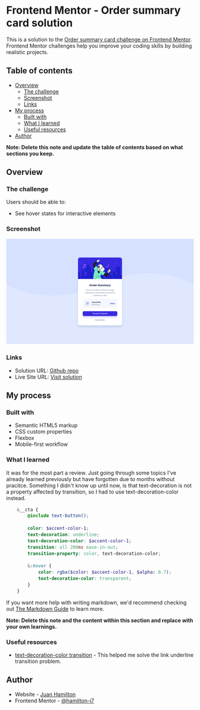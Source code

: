 # Frontend Mentor - Order summary card solution

This is a solution to the [Order summary card challenge on Frontend Mentor](https://www.frontendmentor.io/challenges/order-summary-component-QlPmajDUj). Frontend Mentor challenges help you improve your coding skills by building realistic projects. 

## Table of contents

- [Overview](#overview)
  - [The challenge](#the-challenge)
  - [Screenshot](#screenshot)
  - [Links](#links)
- [My process](#my-process)
  - [Built with](#built-with)
  - [What I learned](#what-i-learned)
  - [Useful resources](#useful-resources)
- [Author](#author)

**Note: Delete this note and update the table of contents based on what sections you keep.**

## Overview

### The challenge

Users should be able to:

- See hover states for interactive elements

### Screenshot

![Solution](./images/solution.png)

### Links

- Solution URL: [Github repo](https://github.com/hamilton-i7/order_summary_component)
- Live Site URL: [Visit solution](https://order-summary-component-lac.vercel.app/)

## My process

### Built with

- Semantic HTML5 markup
- CSS custom properties
- Flexbox
- Mobile-first workflow

### What I learned

It was for the most part a review. Just going through some topics I've already learned previously but have forgotten due to months without pracitce.
Something I didn't know up until now, is that text-decoration is not a property affected by transition, so I had to use text-decoration-color instead.
```scss
    &__cta {
        @include text-button();

        color: $accent-color-1;   
        text-decoration: underline;     
        text-decoration-color: $accent-color-1;
        transition: all 200ms ease-in-out;
        transition-property: color, text-decoration-color;

        &:hover {
            color: rgba($color: $accent-color-1, $alpha: 0.7);
            text-decoration-color: transparent;
        }
    }
```

If you want more help with writing markdown, we'd recommend checking out [The Markdown Guide](https://www.markdownguide.org/) to learn more.

**Note: Delete this note and the content within this section and replace with your own learnings.**

### Useful resources

- [text-decoration-color transition](https://stackoverflow.com/questions/30352431/css-transition-not-working-with-underline) - This helped me solve the link underline transition problem.

## Author

- Website - [Juan Hamilton](https://github.com/hamilton-i7)
- Frontend Mentor - [@hamilton-i7](https://www.frontendmentor.io/profile/hamilton-i7)